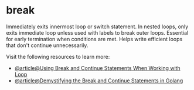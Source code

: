 # break

Immediately exits innermost loop or switch statement. In nested loops, only exits immediate loop unless used with labels to break outer loops. Essential for early termination when conditions are met. Helps write efficient loops that don't continue unnecessarily.

Visit the following resources to learn more:

- [@article@Using Break and Continue Statements When Working with Loop](https://www.digitalocean.com/community/tutorials/using-break-and-continue-statements-when-working-with-loops-in-go)
- [@article@Demystifying the Break and Continue Statements in Golang](https://medium.com/@kiruu1238/break-continue-bc35e9f3802d)